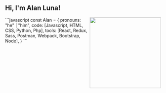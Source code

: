 <h2> Hi, I'm Alan Luna!</h2>
<img align='right' src="https://media.giphy.com/media/ieyl9zmCjO4b4t6qoY/giphy.gif" width="230">
```javascript
const Alan = {
  pronouns: "he" | "him",
  code: [Javascript, HTML, CSS, Python, Php],
  tools: [React, Redux, Sass, Postman, Webpack, Bootstrap, Node],
}
```
<!--
**Alan2Luna/Alan2Luna** is a ✨ _special_ ✨ repository because its `README.md` (this file) appears on your GitHub profile.

Here are some ideas to get you started:

- 🔭 I’m currently working on ...
- 🌱 I’m currently learning ...
- 👯 I’m looking to collaborate on ...
- 🤔 I’m looking for help with ...
- 💬 Ask me about ...
- 📫 How to reach me: ...
- 😄 Pronouns: ...
- ⚡ Fun fact: ...
-->
